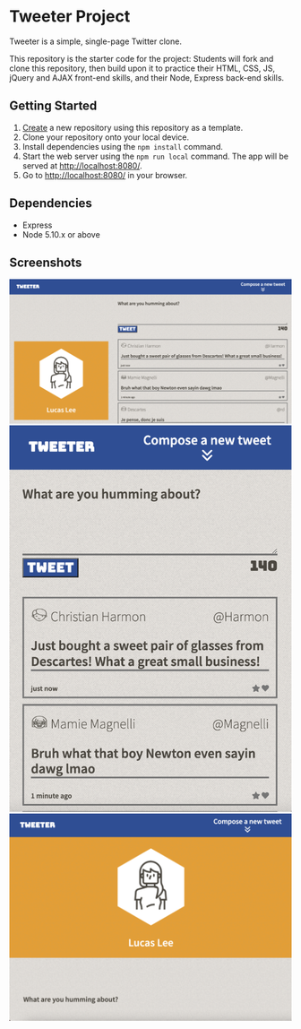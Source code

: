 # Tweeter Project

Tweeter is a simple, single-page Twitter clone.

This repository is the starter code for the project: Students will fork and clone this repository, then build upon it to practice their HTML, CSS, JS, jQuery and AJAX front-end skills, and their Node, Express back-end skills.

## Getting Started

1. [Create](https://docs.github.com/en/repositories/creating-and-managing-repositories/creating-a-repository-from-a-template) a new repository using this repository as a template.
2. Clone your repository onto your local device.
3. Install dependencies using the `npm install` command.
3. Start the web server using the `npm run local` command. The app will be served at <http://localhost:8080/>.
4. Go to <http://localhost:8080/> in your browser.

## Dependencies

- Express
- Node 5.10.x or above

## Screenshots

![As desktop app](https://github.com/notlucaslee/tweeter/blob/master/docs/Desktop%20Tweeter.png)
![As mobile app](https://github.com/notlucaslee/tweeter/blob/master/docs/Mobile%20Tweeter.png)
![As tablet app](https://github.com/notlucaslee/tweeter/blob/master/docs/Tablet%20Tweeter.png)